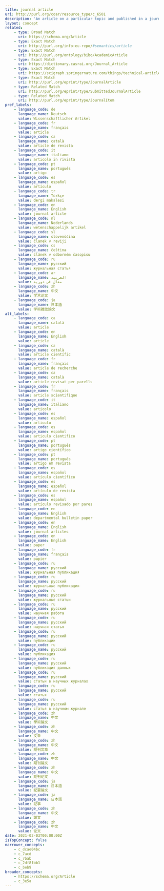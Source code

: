 ```yaml
---
title: journal article
uri: http://purl.org/coar/resource_type/c_6501
description: 'An article on a particular topic and published in a journal issue. (adapted from fabio) [Source: http://dspacecris.eurocris.org/cris/classcerif/classcerif00423]'
layout: concept
related:
    - type: Broad Match
      uri: https://schema.org/Article
    - type: Exact Match
      uri: http://purl.org/info:eu-repo/#semantics/article
    - type: Exact Match
      uri: http://purl.org/ontology/bibo/AcademicArticle
    - type: Exact Match
      uri: https://dictionary.casrai.org/Journal_Article
    - type: Exact Match
      uri: https://scigraph.springernature.com/things/technical-article-types/original-paper
    - type: Exact Match
      uri: http://purl.org/eprint/type/JournalArticle
    - type: Related Match
      uri: http://purl.org/eprint/type/SubmittedJournalArticle
    - type: Related Match
      uri: http://purl.org/eprint/type/JournalItem
pref_labels:
    - language_code: de
      language_name: Deutsch
      value: Wissenschaftlicher Artikel
    - language_code: fr
      language_name: français
      value: article
    - language_code: ca
      language_name: català
      value: article de revista
    - language_code: it
      language_name: italiano
      value: articolo in rivista
    - language_code: pt
      language_name: português
      value: artigo
    - language_code: es
      language_name: español
      value: artículo
    - language_code: tr
      language_name: Türkçe
      value: dergi makalesi
    - language_code: en
      language_name: English
      value: journal article
    - language_code: nl
      language_name: Nederlands
      value: wetenschappelijk artikel
    - language_code: sl
      language_name: slovenščina
      value: članek v reviji
    - language_code: cs
      language_name: čeština
      value: článek v odborném časopisu
    - language_code: ru
      language_name: русский
      value: журнальная статья
    - language_code: ar
      language_name: العربية
      value: مقال في دورية
    - language_code: zh
      language_name: 中文
      value: 学术论文
    - language_code: ja
      language_name: 日本語
      value: 学術雑誌論文
alt_labels:
    - language_code: ca
      language_name: català
      value: article
    - language_code: en
      language_name: English
      value: article
    - language_code: ca
      language_name: català
      value: article científic
    - language_code: fr
      language_name: français
      value: article de recherche
    - language_code: ca
      language_name: català
      value: article revisat per parells
    - language_code: fr
      language_name: français
      value: article scientifique
    - language_code: it
      language_name: italiano
      value: articolo
    - language_code: es
      language_name: español
      value: articulo
    - language_code: es
      language_name: español
      value: articulo cientifico
    - language_code: pt
      language_name: português
      value: artigo científico
    - language_code: pt
      language_name: português
      value: artigo em revista
    - language_code: es
      language_name: español
      value: artículo científico
    - language_code: es
      language_name: español
      value: artículo de revista
    - language_code: es
      language_name: español
      value: artículo revisado por pares
    - language_code: en
      language_name: English
      value: departmental bulletin paper
    - language_code: en
      language_name: English
      value: journal articles
    - language_code: en
      language_name: English
      value: paper
    - language_code: fr
      language_name: français
      value: papier
    - language_code: ru
      language_name: русский
      value: журнальная публикация
    - language_code: ru
      language_name: русский
      value: журнальные публикации
    - language_code: ru
      language_name: русский
      value: журнальные статьи
    - language_code: ru
      language_name: русский
      value: научная работа
    - language_code: ru
      language_name: русский
      value: научная статья
    - language_code: ru
      language_name: русский
      value: публикации
    - language_code: ru
      language_name: русский
      value: публикация
    - language_code: ru
      language_name: русский
      value: публикация данных
    - language_code: ru
      language_name: русский
      value: статьи в научных журналах
    - language_code: ru
      language_name: русский
      value: статья
    - language_code: ru
      language_name: русский
      value: статья в научном журнале
    - language_code: zh
      language_name: 中文
      value: 學術論文
    - language_code: zh
      language_name: 中文
      value: 文章
    - language_code: zh
      language_name: 中文
      value: 期刊文章
    - language_code: zh
      language_name: 中文
      value: 期刊論文
    - language_code: zh
      language_name: 中文
      value: 期刊论文
    - language_code: ja
      language_name: 日本語
      value: 紀要論文
    - language_code: ja
      language_name: 日本語
      value: 記事
    - language_code: zh
      language_name: 中文
      value: 論文
    - language_code: zh
      language_name: 中文
      value: 论文
date: 2021-02-03T00:00:00Z
isTopConcept: false
narrower_concepts:
    - c_dcae04bc
    - c_7acd
    - c_7bab
    - c_2df8fbb1
    - c_beb9
broader_concepts:
    - https://schema.org/Article
    - c_3e5a
---
```


